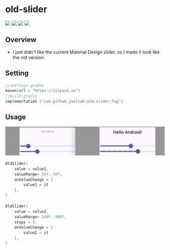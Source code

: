 # old-slider
[![](https://jitpack.io/v/joelnah/old-slider.svg)](https://jitpack.io/#joelnah/old-slider)
[![](https://img.shields.io/badge/Android%20API-21%2B-brightgreen.svg)](https://android-arsenal.com/api?level=21)
[![](https://img.shields.io/badge/Kotlin-1.8.0-blue.svg)](http://kotlinlang.org)
[![](https://img.shields.io/badge/License-Apache%202.0-blue.svg)](http://www.apache.org/licenses/LICENSE-2.0)


## Overview
- I just didn't like the current Material Design slider, so I made it look like the old version.

## Setting
```kotlin
//settings.gradle
maven(url = "https://jitpack.io")
//build.gradle
implementation ("com.github.joelnah:old-slider:Tag")
```

## Usage

![screenshot][1]
```kotlin
OldSlider(
    value = value1,
    valueRange= 10f..50f,
    onValueChange = {
        value1 = it
    },
)

OldSlider(
    value = value2,
    valueRange= 100f..900f,
    steps = 9,
    onValueChange = {
        value2 = it
    },
)
```
[1]: https://raw.githubusercontent.com/joelnah/old-slider/master/screenshot.png